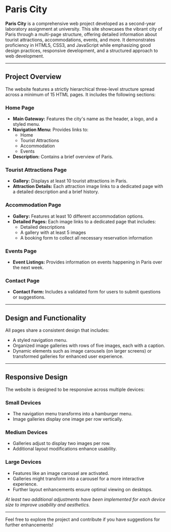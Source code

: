 # Paris City

**Paris City** is a comprehensive web project developed as a second-year laboratory assignment at university. This site showcases the vibrant city of Paris through a multi-page structure, offering detailed information about tourist attractions, accommodations, events, and more. It demonstrates proficiency in HTML5, CSS3, and JavaScript while emphasizing good design practices, responsive development, and a structured approach to web development.

---

## Project Overview

The website features a strictly hierarchical three-level structure spread across a minimum of 15 HTML pages. It includes the following sections:

### Home Page
- **Main Gateway:** Features the city's name as the header, a logo, and a styled menu.
- **Navigation Menu:** Provides links to:
  - Home
  - Tourist Attractions
  - Accommodation
  - Events
- **Description:** Contains a brief overview of Paris.

### Tourist Attractions Page
- **Gallery:** Displays at least 10 tourist attractions in Paris.
- **Attraction Details:** Each attraction image links to a dedicated page with a detailed description and a brief history.

### Accommodation Page
- **Gallery:** Features at least 10 different accommodation options.
- **Detailed Pages:** Each image links to a dedicated page that includes:
  - Detailed descriptions
  - A gallery with at least 5 images
  - A booking form to collect all necessary reservation information

### Events Page
- **Event Listings:** Provides information on events happening in Paris over the next week.

### Contact Page
- **Contact Form:** Includes a validated form for users to submit questions or suggestions.

---

## Design and Functionality

All pages share a consistent design that includes:

- A styled navigation menu.
- Organized image galleries with rows of five images, each with a caption.
- Dynamic elements such as image carousels (on larger screens) or transformed galleries for enhanced user experience.

---

## Responsive Design

The website is designed to be responsive across multiple devices:

### Small Devices
- The navigation menu transforms into a hamburger menu.
- Image galleries display one image per row vertically.

### Medium Devices
- Galleries adjust to display two images per row.
- Additional layout modifications enhance usability.

### Large Devices
- Features like an image carousel are activated.
- Galleries might transform into a carousel for a more interactive experience.
- Further layout enhancements ensure optimal viewing on desktops.

*At least two additional adjustments have been implemented for each device size to improve usability and aesthetics.*

---

Feel free to explore the project and contribute if you have suggestions for further enhancements!
